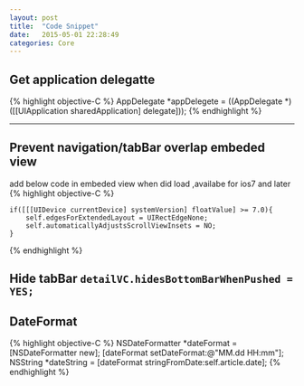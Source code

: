 ```yaml
---
layout: post
title:  "Code Snippet"
date:   2015-05-01 22:28:49
categories: Core
---
```


## Get application delegatte
 {% highlight objective-C %}
	AppDelegate *appDelegete = ((AppDelegate *)([[UIApplication sharedApplication] delegate]));
 {% endhighlight %} 

 --------------------------------------------

## Prevent navigation/tabBar overlap embeded  view  
add below code in embeded view when did load ,availabe for ios7 and later
 {% highlight objective-C %}
	
    if([[[UIDevice currentDevice] systemVersion] floatValue] >= 7.0){
        self.edgesForExtendedLayout = UIRectEdgeNone;
        self.automaticallyAdjustsScrollViewInsets = NO;
    }

 {% endhighlight %} 

Hide tabBar ` detailVC.hidesBottomBarWhenPushed = YES; `
 --------------------------------------------

## DateFormat
 {% highlight objective-C %}
        NSDateFormatter *dateFormat = [NSDateFormatter new];
        [dateFormat setDateFormat:@"MM.dd HH:mm"];
        NSString *dateString = [dateFormat stringFromDate:self.article.date];
 {% endhighlight %} 